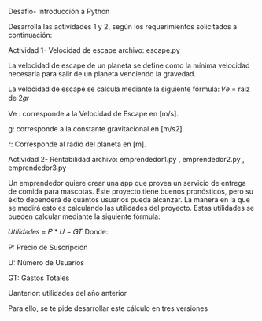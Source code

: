 Desafío- Introducción a Python

Desarrolla las actividades 1 y 2, según los requerimientos solicitados a continuación:

 Actividad 1- Velocidad de escape archivo: escape.py
 
 La velocidad de escape de un planeta se define como la mínima velocidad necesaria para
 salir de un planeta venciendo la gravedad.
 
 La velocidad de escape se calcula mediante la siguiente fórmula:
 𝑉𝑒 = raiz de 2𝑔𝑟
 
 Ve : corresponde a la Velocidad de Escape en [m/s].
 
 g: corresponde a la constante gravitacional en [m/s2].
 
 r: Corresponde al radio del planeta en [m].
 
 Actividad 2- Rentabilidad archivo: emprendedor1.py , emprendedor2.py , emprendedor3.py
 
 Un emprendedor quiere crear una app que provea un servicio de entrega de comida para
 mascotas. Este proyecto tiene buenos pronósticos, pero su éxito dependerá de cuántos
 usuarios pueda alcanzar. La manera en la que se medirá esto es calculando las utilidades
 del proyecto. Estas utilidades se pueden calcular mediante la siguiente fórmula:
 
 𝑈𝑡𝑖𝑙𝑖𝑑𝑎𝑑𝑒𝑠 = 𝑃 * 𝑈 − 𝐺𝑇
 Donde:
 
 P: Precio de Suscripción
 
 U: Número de Usuarios
 
 GT: Gastos Totales

Uanterior: utilidades del año anterior
 
 Para ello, se te pide desarrollar este cálculo en tres versiones 
